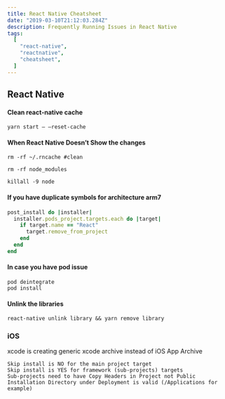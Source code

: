 ```yaml
---
title: React Native Cheatsheet
date: "2019-03-10T21:12:03.284Z"
description: Frequently Running Issues in React Native
tags:
  [
    "react-native",
    "reactnative",
    "cheatsheet",
  ]
---
```


## React Native

#### Clean react-native cache

```
yarn start — —reset-cache
```

#### When React Native Doesn’t Show the changes

```
rm -rf ~/.rncache #clean

rm -rf node_modules

killall -9 node
```

#### If you have duplicate symbols for architecture arm7

```ruby
post_install do |installer|
  installer.pods_project.targets.each do |target|
    if target.name == "React"
      target.remove_from_project
    end
  end
end
```

#### In case you have pod issue

```
pod deintegrate
pod install
```

#### Unlink the libraries

```
react-native unlink library && yarn remove library
```

### iOS

xcode is creating generic xcode archive instead of iOS App Archive

```
Skip install is NO for the main project target
Skip install is YES for framework (sub-projects) targets
Sub-projects need to have Copy Headers in Project not Public
Installation Directory under Deployment is valid (/Applications for example)
```
